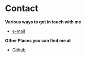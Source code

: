 # Contact

**Various ways to get in touch with me**

<!-- - [Twitter](https://twitter.com/barelyreaper)
- [LinkedIn](https://www.linkedin.com/in/reaperim/) -->

- [e-mail](mailto:ahoy@barelyhuman.dev)

**Other Places you can find me at**

- [Github](https://github.com/barelyhuman)
